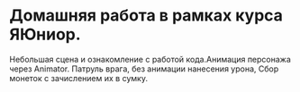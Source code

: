 # Домашняя работа в рамках курса ЯЮниор.
Небольшая сцена и ознакомление с работой кода.Анимация персонажа через Animator. Патруль врага, без анимации нанесения урона,
Сбор монеток с зачислением их в сумку.
